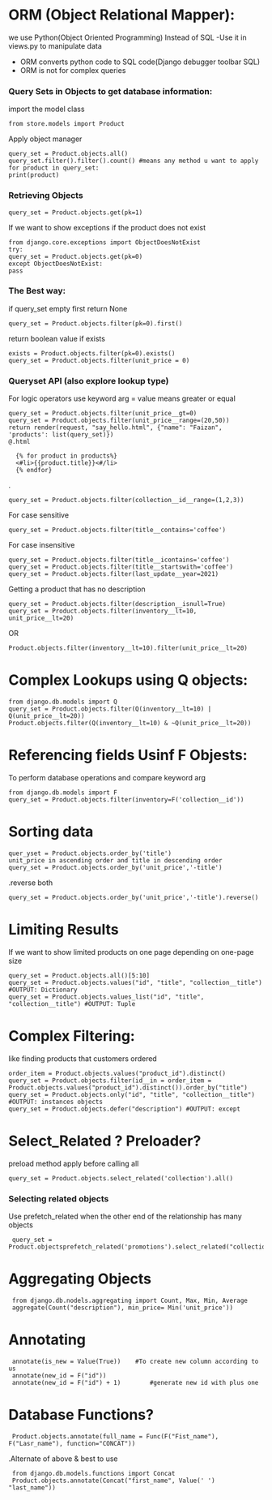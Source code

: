 # ORM (Object Relational Mapper):

we use Python(Object Oriented Programming) Instead of SQL 
-Use it in views.py to manipulate data

+ ORM converts python code to SQL code(Django debugger toolbar SQL)
+ ORM is not for complex queries

### Query Sets in Objects to get database information:
import the model class 

    from store.models import Product
Apply object manager 

    query_set = Product.objects.all()
    query_set.filter().filter().count() #means any method u want to apply
    for product in query_set:
    print(product)

### Retrieving Objects
 
    query_set = Product.objects.get(pk=1)
If we want to show exceptions if the product does not exist
    
    from django.core.exceptions import ObjectDoesNotExist
    try:
    query_set = Product.objects.get(pk=0)
    except ObjectDoesNotExist:
    pass
### The Best way:
if query_set empty first return None
  
    query_set = Product.objects.filter(pk=0).first()
return boolean value if exists
    
    exists = Product.objects.filter(pk=0).exists()
    query_set = Product.objects.filter(unit_price = 0)
### Queryset API (also explore lookup type)
For logic operators use 
keyword arg = value means greater or equal
  
    query_set = Product.objects.filter(unit_price__gt=0)
    query_set = Product.objects.filter(unit_price__range=(20,50))
    return render(request, "say_hello.html", {"name": "Faizan", 'products': list(query_set)})
    @.html

      {% for product in products%}
      <#li>{{product.title}}<#/li>
      {% endfor}
.
      
    query_set = Product.objects.filter(collection__id__range=(1,2,3))
For case sensitive
    
    query_set = Product.objects.filter(title__contains='coffee')
For case insensitive

    query_set = Product.objects.filter(title__icontains='coffee')
    query_set = Product.objects.filter(title__startswith='coffee')
    query_set = Product.objects.filter(last_update__year=2021)
Getting a product that has no description
  
    query_set = Product.objects.filter(description__isnull=True)
    query_set = Product.objects.filter(inventory__lt=10, unit_price__lt=20)
OR

    Product.objects.filter(inventory__lt=10).filter(unit_price__lt=20) 
# Complex Lookups using Q objects:

    from django.db.models import Q
    query_set = Product.objects.filter(Q(inventory__lt=10) | Q(unit_price__lt=20))
    Product.objects.filter(Q(inventory__lt=10) & ~Q(unit_price__lt=20))

# Referencing fields Usinf F Objests:
To perform database operations and compare keyword arg 

    from django.db.models import F
    query_set = Product.objects.filter(inventory=F('collection__id'))

# Sorting data

    quer_yset = Product.objects.order_by('title')
    unit_price in ascending order and title in descending order 
    query_set = Product.objects.order_by('unit_price','-title')
.reverse both
    
    query_set = Product.objects.order_by('unit_price','-title').reverse()
# Limiting Results
If we want to show limited products on one page depending on one-page size 
  
    query_set = Product.objects.all()[5:10]
    query_set = Product.objects.values("id", "title", "collection__title") #OUTPUT: Dictionary
    query_set = Product.objects.values_list("id", "title", "collection__title") #OUTPUT: Tuple
# Complex Filtering:
like finding products that customers ordered

    order_item = Product.objects.values("product_id").distinct()
    query_set = Product.objects.filter(id__in = order_item = Product.objects.values("product_id").distinct()).order_by("title")
    query_set = Product.objects.only("id", "title", "collection__title") #OUTPUT: instances objects
    query_set = Product.objects.defer("description") #OUTPUT: except

# Select_Related ? Preloader?
preload method apply before calling all
    
    query_set = Product.objects.select_related('collection').all()
### Selecting related objects
Use prefetch_related when the other end of the relationship has many objects

     query_set = Product.objectsprefetch_related('promotions').select_related("collection")

# Aggregating Objects

     from django.db.nodels.aggregating import Count, Max, Min, Average
     aggregate(Count("description"), min_price= Min('unit_price'))

# Annotating
     annotate(is_new = Value(True))    #To create new column according to us 
     annotate(new_id = F("id"))
     annotate(new_id = F("id") + 1)        #generate new id with plus one
# Database Functions?

     Product.objects.annotate(full_name = Func(F("Fist_name"), F("Lasr_name"), function="CONCAT"))
.Alternate of above & best to use

     from django.db.models.functions import Concat 
     Product.objects.annotate(Concat("first_name", Value(' ')  "last_name"))
